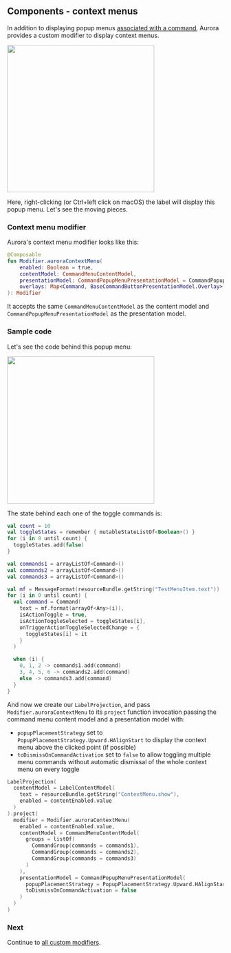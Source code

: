 ## Components - context menus

In addition to displaying popup menus [associated with a command](CommandPopupMenu.md), Aurora provides a custom modifier to display context menus.

<img src="https://raw.githubusercontent.com/kirill-grouchnikov/aurora/icicle/docs/images/component/walkthrough/command-context-menu.png" width="342" border=0/>

Here, right-clicking (or Ctrl+left click on macOS) the label will display this popup menu. Let's see the moving pieces.

### Context menu modifier

Aurora's context menu modifier looks like this:

```kotlin
@Composable
fun Modifier.auroraContextMenu(
    enabled: Boolean = true,
    contentModel: CommandMenuContentModel,
    presentationModel: CommandPopupMenuPresentationModel = CommandPopupMenuPresentationModel(),
    overlays: Map<Command, BaseCommandButtonPresentationModel.Overlay> = mapOf()
): Modifier
```

It accepts the same `CommandMenuContentModel` as the content model and `CommandPopupMenuPresentationModel` as the presentation model.

### Sample code

Let's see the code behind this popup menu:

<img src="https://raw.githubusercontent.com/kirill-grouchnikov/aurora/icicle/docs/images/component/walkthrough/command-context-menu.png" width="342" border=0/>

The state behind each one of the toggle commands is:

```kotlin
val count = 10
val toggleStates = remember { mutableStateListOf<Boolean>() }
for (i in 0 until count) {
  toggleStates.add(false)
}

val commands1 = arrayListOf<Command>()
val commands2 = arrayListOf<Command>()
val commands3 = arrayListOf<Command>()

val mf = MessageFormat(resourceBundle.getString("TestMenuItem.text"))
for (i in 0 until count) {
  val command = Command(
    text = mf.format(arrayOf<Any>(i)),
    isActionToggle = true,
    isActionToggleSelected = toggleStates[i],
    onTriggerActionToggleSelectedChange = {
      toggleStates[i] = it
    }
  )

  when (i) {
    0, 1, 2 -> commands1.add(command)
    3, 4, 5, 6 -> commands2.add(command)
    else -> commands3.add(command)
  }
}
```

And now we create our `LabelProjection`, and pass `Modifier.auroraContextMenu` to its `project` function invocation passing the command menu content model and a presentation model with:

- `popupPlacementStrategy` set to `PopupPlacementStrategy.Upward.HAlignStart` to display the context menu above the clicked point (if possible)
- `toDismissOnCommandActivation` set to `false` to allow toggling multiple menu commands without automatic dismissal of the whole context menu on every toggle

```kotlin
LabelProjection(
  contentModel = LabelContentModel(
    text = resourceBundle.getString("ContextMenu.show"),
    enabled = contentEnabled.value
  )
).project(
  modifier = Modifier.auroraContextMenu(
    enabled = contentEnabled.value,
    contentModel = CommandMenuContentModel(
      groups = listOf(
        CommandGroup(commands = commands1),
        CommandGroup(commands = commands2),
        CommandGroup(commands = commands3)
      )
    ),
    presentationModel = CommandPopupMenuPresentationModel(
      popupPlacementStrategy = PopupPlacementStrategy.Upward.HAlignStart,
      toDismissOnCommandActivation = false
    )
  )
)
```

### Next

Continue to [all custom modifiers](Modifiers.md).
